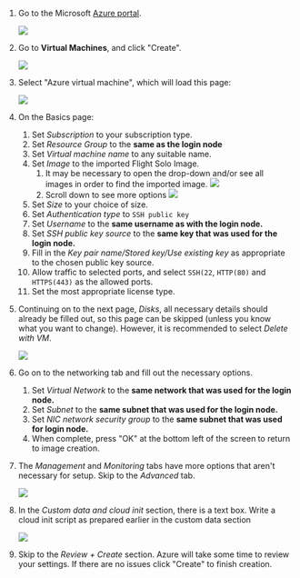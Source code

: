 
1. Go to the Microsoft [Azure portal](https://portal.azure.com/#home).

    ![](img/azure_portal.png)

1. Go to **Virtual Machines**, and click "Create".

    ![](img/azure_vms.png)

1. Select "Azure virtual machine", which will load this page:

    ![](img/azure_createvm_basics.png)

1. On the Basics page:

    1. Set *Subscription* to your subscription type.
    1. Set *Resource Group* to the **same as the login node** 
    1. Set *Virtual machine name* to any suitable name.
    1. Set *Image* to the imported Flight Solo Image.
        1. It may be necessary to open the drop-down and/or see all images in order to find the imported image.
            ![](img/azure_createvm_image_dropdown.png)
        1. Scroll down to see more options
            ![](img/azure_createvm_basics2.png)
    1. Set *Size* to your choice of size.
    1. Set *Authentication type* to `SSH public key`
    1. Set *Username* to the **same username as with the login node.**
    1. Set *SSH public key source* to the **same key that was used for the login node.**
    1. Fill in the *Key pair name/Stored key/Use existing key* as appropriate to the chosen public key source.
    1. Allow traffic to selected ports, and select `SSH(22`, `HTTP(80)` and `HTTPS(443)` as the allowed ports.
    1. Set the most appropriate license type.

1. Continuing on to the next page, *Disks*, all necessary details should already be filled out, so this page can be skipped (unless you know what you want to change). However, it is recommended to select *Delete with VM*.

    ![](img/azure_createvm_disks.png)

1. Go on to the networking tab and fill out the necessary options.

    1. Set *Virtual Network* to the **same network that was used for the login node.**
    1. Set *Subnet* to the **same subnet that was used for the login node.**
    1. Set *NIC network security group* to the **same subnet that was used for login node.**
    1. When complete, press "OK" at the bottom left of the screen to return to image creation.

1. The *Management* and *Monitoring* tabs have more options that aren't necessary for setup. Skip to the *Advanced* tab.

    ![](img/azure_createvm_advanced.png)

1. In the *Custom data and cloud init* section, there is a text box. Write a cloud init script as prepared earlier in the custom data section

    ![](img/azure_createvm_advanced_customdata.png)

1. Skip to the *Review + Create* section. Azure will take some time to review your settings. If there are no issues click "Create" to finish creation.

